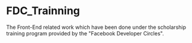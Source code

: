 # FDC_Trainning
The Front-End related work which have been done under the scholarship training program provided by the "Facebook Developer Circles".  

